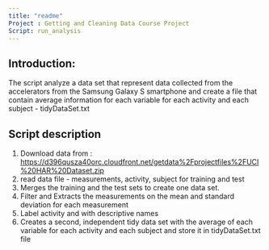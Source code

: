 ```yaml
---
title: "readme"
Project : Getting and Cleaning Data Course Project
Script: run_analysis
---
```


## Introduction: 
The script analyze a data set that represent data collected from the accelerators from the Samsung Galaxy S smartphone and create a file that contain average information for each variable for each activity and each subject  - tidyDataSet.txt


## Script description 

1. Download data from : https://d396qusza40orc.cloudfront.net/getdata%2Fprojectfiles%2FUCI%20HAR%20Dataset.zip
2. read data file - measurements, activity, subject for training and test
3. Merges the training and the test sets to create one data set.
4. Filter and Extracts  the measurements on the mean and standard deviation for each measurement
5. Label activity and with descriptive names 
6. Creates a second, independent tidy data set with the average of each variable for each activity and each subject and store it in tidyDataSet.txt file


